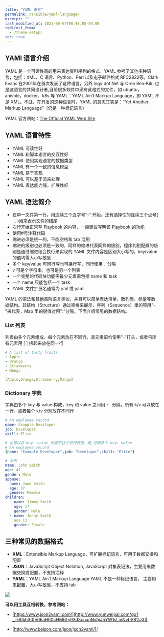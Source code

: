 ```yaml
---
title: "YAML 语言"
permalink: /ansible/yaml-language/
excerpt: ""
last_modified_at: 2021-06-07T08:48:05-04:00
redirect_from:
  - /theme-setup/
toc: true
---
```


## YAMl 语言介绍

YAML 是一个可读性高的用来表达资料序列的格式。YAML 参考了其他多种语言，包括：XML、C 语言、Python、Perl 以及电子邮件格式 RFC2822等。Clark Evans 在2001年在首次发表了这种语言，另外 Ingy döt Net 与 Oren Ben-Kiki 也是这语言的共同设计者,目前很多软件中采有此格式的文件，如 ubuntu，anisble，docker，k8s 等
YAML：YAML Ain’t Markup Language，即 YAML 不是 XML。不过，在开发的这种语言时，YAML 的意思其实是："Yet Another Markup Language"（仍是一种标记语言）

YAML 官方网站：[The Official YAML Web Site](https://yaml.org/)

## YAML 语言特性

- YAML 可读性好
- YAML 和脚本语言的交互性好
- YAML 使用实现语言的数据类型
- YAML 有一个一致的信息模型
- YAML 易于实现
- YAML 可以基于流来处理
- YAML 表达能力强，扩展性好

## YAML 语法简介

- 在单一文件第一行，用连续三个连字号“-” 开始，还有选择性的连续三个点号( … )用来表示文件的结尾
- 次行开始正常写 Playbook 的内容，一般建议写明该 Playbook 的功能
- 使用#号注释代码
- 缩进必须是统一的，不能空格和 tab 混用
- 缩进的级别也必须是一致的，同样的缩进代表同样的级别，程序判别配置的级别是通过缩进结合换行来实现的
  YAML 文件内容是区别大小写的，key/value 的值均需大小写敏感
- 多个 key/value 可同行写也可换行写，同行使用 `,` 分隔
- v 可是个字符串，也可是另一个列表
- 一个完整的代码块功能需最少元素需包括 name 和 task
- 一个 name 只能包括一个 task
- YAML 文件扩展名通常为 yml 或 yaml

YAML 的语法和其他高阶语言类似，并且可以简单表达清单、散列表、标量等数据结构。其结构（Structure）通过空格来展示，序列（Sequence）里的项用"-"来代表，Map 里的键值对用":"分隔，下面介绍常见的数据结构。

### List 列表

列表由多个元素组成，每个元素放在不同行，且元素前均使用“-”打头，或者将所有元素用 [ ] 括起来放在同一行

```yaml
# A list of tasty fruits
- Apple
- Orange
- Strawberry
- Mango

[Apple,Orange,Strawberry,Mango]
```

### Dictionary 字典

字典由多个 key 与 value 构成，key 和 value 之间用 `: ` 分隔，所有 k/v 可以放在一行，或者每个 k/v 分别放在不同行

```yaml
# An employee record
name: Example Developer
job: Developer
skill: Elite

# 也可以将 key: value 放置于{}中进行表示，用,分隔多个 key: value
# An employee record
{name: "Example Developer",job: "Developer",skill: "Elite"}

# 示例
name: John Smith
age: 41
gender: Male
spouse:
  name: Jane Smith
  age: 37
  gender: Female
children:
  - name: Jimmy Smith
    age: 17
    gender: Male
  - name: Jenny Smith
    age 13
    gender: Female
```

## 三种常见的数据格式

- **XML**：Extensible Markup Language，可扩展标记语言，可用于数据交换和配置
- **JSON**：JavaScript Object Notation, JavaScript 对象表记法，主要用来数据交换或配置，不支持注释
- **YAML**：YAML Ain’t Markup Language YAML 不是一种标记语言， 主要用来配置，大小写敏感，不支持 tab

![](https://aluopy.github.io/assets/images/ansible-07.png) 

**可以用工具互相转换，参考网站：**

- [https://www.json2yaml.com/](http://www.yunweipai.com/go?_=60bb30fe06aHR0cHM6Ly93d3cuanNvbjJ5YW1sLmNvbS8%3D)

- [http://www.bejson.com/json/json2yaml/](